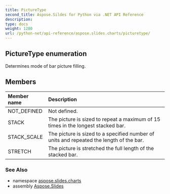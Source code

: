 ```yaml
---
title: PictureType
second_title: Aspose.Sildes for Python via .NET API Reference
description: 
type: docs
weight: 1280
url: /python-net/api-reference/aspose.slides.charts/picturetype/
---
```


## PictureType enumeration

Determines mode of bar picture filling.

## Members
| Member name | Description |
| :- | :- |
|NOT_DEFINED|Not defined.|
|STACK|The picture is sized to repeat a maximum of 15 times in the longest stacked bar.|
|STACK_SCALE|The picture is sized to a specified number of units and repeated the length of the bar.|
|STRETCH|The picture is stretched the full length of the stacked bar.|

### See Also

* namespace [aspose.slides.charts](/slides/python-net/api-reference/aspose.slides.charts/)
* assembly [Aspose.Slides](/slides/python-net/api-reference/)

